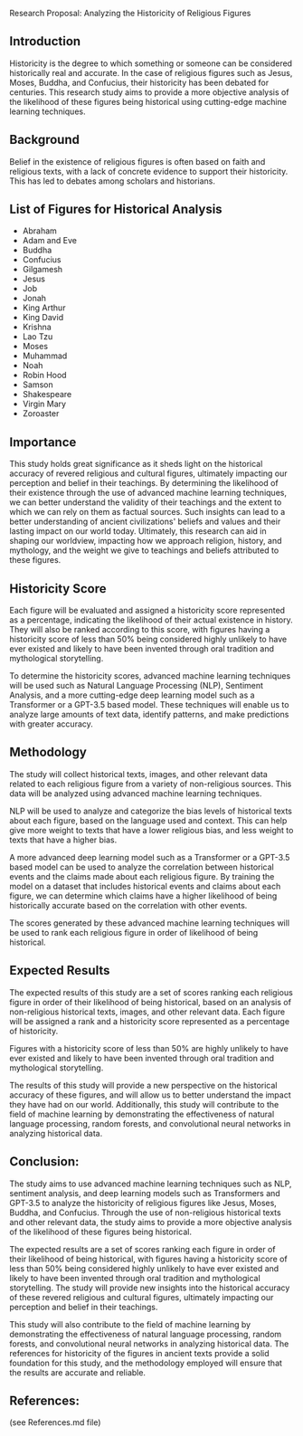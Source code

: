 Research Proposal: Analyzing the Historicity of Religious Figures

## Introduction

Historicity is the degree to which something or someone can be considered historically real and accurate. In the case of religious figures such as Jesus, Moses, Buddha, and Confucius, their historicity has been debated for centuries. This research study aims to provide a more objective analysis of the likelihood of these figures being historical using cutting-edge machine learning techniques.

## Background

Belief in the existence of religious figures is often based on faith and religious texts, with a lack of concrete evidence to support their historicity. This has led to debates among scholars and historians.

## List of Figures for Historical Analysis

- Abraham
- Adam and Eve
- Buddha
- Confucius
- Gilgamesh
- Jesus
- Job
- Jonah
- King Arthur
- King David
- Krishna
- Lao Tzu
- Moses
- Muhammad
- Noah
- Robin Hood
- Samson
- Shakespeare
- Virgin Mary
- Zoroaster

## Importance

This study holds great significance as it sheds light on the historical accuracy of revered religious and cultural figures, ultimately impacting our perception and belief in their teachings. By determining the likelihood of their existence through the use of advanced machine learning techniques, we can better understand the validity of their teachings and the extent to which we can rely on them as factual sources. Such insights can lead to a better understanding of ancient civilizations' beliefs and values and their lasting impact on our world today. Ultimately, this research can aid in shaping our worldview, impacting how we approach religion, history, and mythology, and the weight we give to teachings and beliefs attributed to these figures.

## Historicity Score

Each figure will be evaluated and assigned a historicity score represented as a percentage, indicating the likelihood of their actual existence in history. They will also be ranked according to this score, with figures having a historicity score of less than 50% being considered highly unlikely to have ever existed and likely to have been invented through oral tradition and mythological storytelling.

To determine the historicity scores, advanced machine learning techniques will be used such as Natural Language Processing (NLP), Sentiment Analysis, and a more cutting-edge deep learning model such as a Transformer or a GPT-3.5 based model. These techniques will enable us to analyze large amounts of text data, identify patterns, and make predictions with greater accuracy.

## Methodology

The study will collect historical texts, images, and other relevant data related to each religious figure from a variety of non-religious sources. This data will be analyzed using advanced machine learning techniques.

NLP will be used to analyze and categorize the bias levels of historical texts about each figure, based on the language used and context. This can help give more weight to texts that have a lower religious bias, and less weight to texts that have a higher bias.

A more advanced deep learning model such as a Transformer or a GPT-3.5 based model can be used to analyze the correlation between historical events and the claims made about each religious figure. By training the model on a dataset that includes historical events and claims about each figure, we can determine which claims have a higher likelihood of being historically accurate based on the correlation with other events.

The scores generated by these advanced machine learning techniques will be used to rank each religious figure in order of likelihood of being historical.

## Expected Results
The expected results of this study are a set of scores ranking each religious figure in order of their likelihood of being historical, based on an analysis of non-religious historical texts, images, and other relevant data. Each figure will be assigned a rank and a historicity score represented as a percentage of historicity. 

Figures with a historicity score of less than 50% are highly unlikely to have ever existed and likely to have been invented through oral tradition and mythological storytelling.

The results of this study will provide a new perspective on the historical accuracy of these figures, and will allow us to better understand the impact they have had on our world. Additionally, this study will contribute to the field of machine learning by demonstrating the effectiveness of natural language processing, random forests, and convolutional neural networks in analyzing historical data.

## Conclusion:

The study aims to use advanced machine learning techniques such as NLP, sentiment analysis, and deep learning models such as Transformers and GPT-3.5 to analyze the historicity of religious figures like Jesus, Moses, Buddha, and Confucius. Through the use of non-religious historical texts and other relevant data, the study aims to provide a more objective analysis of the likelihood of these figures being historical.

The expected results are a set of scores ranking each figure in order of their likelihood of being historical, with figures having a historicity score of less than 50% being considered highly unlikely to have ever existed and likely to have been invented through oral tradition and mythological storytelling. The study will provide new insights into the historical accuracy of these revered religious and cultural figures, ultimately impacting our perception and belief in their teachings.

This study will also contribute to the field of machine learning by demonstrating the effectiveness of natural language processing, random forests, and convolutional neural networks in analyzing historical data. The references for historicity of the figures in ancient texts provide a solid foundation for this study, and the methodology employed will ensure that the results are accurate and reliable.

## References:
(see References.md file)

